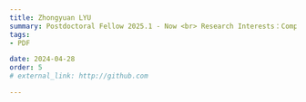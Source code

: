 ```yaml
---
title: Zhongyuan LYU  
summary: Postdoctoral Fellow 2025.1 - Now <br> Research Interests：Computational Optimization <br> B.E. (Northeastern University) <br> Ph.D (The University of Hong Kong)
tags:
- PDF

date: 2024-04-28
order: 5
# external_link: http://github.com

---
```

